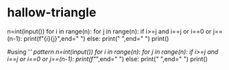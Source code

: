 # hallow-triangle
n=int(input())
for i in range(n):
  for j in range(n):
    if i>=j and i==j or i==0 or j==(n-1):
     print(f"{i}{j}",end=" ")
    else:
      print(" ",end=" ")
  print()


#using '*' pattern
n=int(input())
for i in range(n):
  for j in range(n):
    if i>=j and i==j or i==0 or j==(n-1):
     print(f"*",end=" ")
    else:
       print(" ",end=" ")
  print()




  
